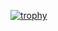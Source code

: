 [![trophy](https://github-profile-trophy.vercel.app/?username=ryo-ma&rank=SECRET)](https://github.com/ryo-ma/github-profile-trophy)
